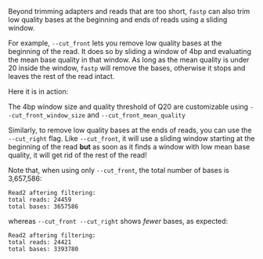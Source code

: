 <script>
import Alert from "$components/Alert.svelte";
import Execute from "$components/Execute.svelte";
</script>

Beyond trimming adapters and reads that are too short, `fastp` can also trim low quality bases at the beginning and ends of reads using a sliding window.

For example, `--cut_front` lets you remove low quality bases at the beginning of the read. It does so by sliding a window of 4bp and evaluating the mean base quality in that window. As long as the mean quality is under 20 inside the window, `fastp` will remove the bases, otherwise it stops and leaves the rest of the read intact.

Here it is in action:

<Execute command="fastp \ --in1 HG004_R1.fastq.gz \ --in2 HG004_R2.fastq.gz \ --cut_front" />

<Alert>The 4bp window size and quality threshold of Q20 are customizable using `--cut_front_window_size` and `--cut_front_mean_quality`</Alert>

Similarly, to remove low quality bases at the ends of reads, you can use the `--cut_right` flag. Like `--cut_front`, it will use a sliding window starting at the beginning of the read **but** as soon as it finds a window with low mean base quality, it will get rid of the rest of the read!

<Execute command="fastp \ --in1 HG004_R1.fastq.gz \ --in2 HG004_R2.fastq.gz \ --cut_front \ --cut_right" />

Note that, when using only `--cut_front`, the total number of bases is 3,657,586:

```
Read2 aftering filtering:
total reads: 24459
total bases: 3657586
```

whereas `--cut_front --cut_right` shows _fewer_ bases, as expected:

```
Read2 aftering filtering:
total reads: 24421
total bases: 3393780
```
